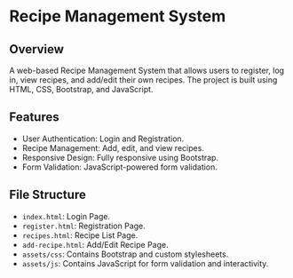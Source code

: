# Recipe Management System

## Overview
A web-based Recipe Management System that allows users to register, log in, view recipes, and add/edit their own recipes. The project is built using HTML, CSS, Bootstrap, and JavaScript.

## Features
- User Authentication: Login and Registration.
- Recipe Management: Add, edit, and view recipes.
- Responsive Design: Fully responsive using Bootstrap.
- Form Validation: JavaScript-powered form validation.

## File Structure
- `index.html`: Login Page.
- `register.html`: Registration Page.
- `recipes.html`: Recipe List Page.
- `add-recipe.html`: Add/Edit Recipe Page.
- `assets/css`: Contains Bootstrap and custom stylesheets.
- `assets/js`: Contains JavaScript for form validation and interactivity.


